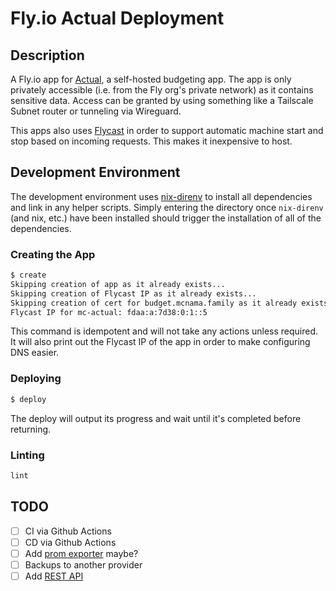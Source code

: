 # Fly.io Actual Deployment

## Description

A Fly.io app for [Actual](https://actualbudget.org/docs/install/), a self-hosted budgeting app. The app is only
privately accessible (i.e. from the Fly org's private network) as it contains sensitive data. Access can be granted by
using something like a Tailscale Subnet router or tunneling via Wireguard.

This apps also uses [Flycast](https://fly.io/docs/networking/flycast/#flycast-quickstart) in order to support automatic
machine start and stop based on incoming requests. This makes it inexpensive to host.

## Development Environment

The development environment uses [nix-direnv](https://github.com/nix-community/nix-direnv) to install all dependencies
and link in any helper scripts. Simply entering the directory once `nix-direnv` (and nix, etc.) have been installed
should trigger the installation of all of the dependencies.

### Creating the App

```sh
$ create
Skipping creation of app as it already exists...
Skipping creation of Flycast IP as it already exists...
Skipping creation of cert for budget.mcnama.family as it already exists...
Flycast IP for mc-actual: fdaa:a:7d38:0:1::5
```

This command is idempotent and will not take any actions unless required. It will also print out the Flycast IP of the
app in order to make configuring DNS easier.

### Deploying

```sh
$ deploy
```

The deploy will output its progress and wait until it's completed before returning.

### Linting

```sh
lint
```

## TODO

- [ ] CI via Github Actions
- [ ] CD via Github Actions
- [ ] Add [prom exporter](https://github.com/sakowicz/actual-budget-prometheus-exporter) maybe?
- [ ] Backups to another provider
- [ ] Add [REST API](https://github.com/jhonderson/actual-http-api)
